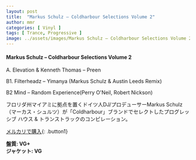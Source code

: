 ```yaml
---
layout: post
title:  "Markus Schulz – Coldharbour Selections Volume 2"
author: mmr
categories: [ Vinyl ]
tags: [ Trance, Progressive ]
image: ../assets/images/Markus Schulz – Coldharbour Selections Volume 2.jpg
---
```


#### Markus Schulz – Coldharbour Selections Volume 2

A. Elevation & Kenneth Thomas – Preen

B1. Filterheadz – Yimanya (Markus Schulz & Austin Leeds Remix)

B2  Mind – Random Experience(Perry O'Neil, Robert Nickson)

フロリダ州マイアミに拠点を置くドイツ人DJ/プロデューサーMarkus Schulz（マーカス・シュルツ）が「Coldharbour」ブランドでセレクトしたプログレッシブ ハウス & トランストラックのコンピレーション。



[メルカリで購入](https://jp.mercari.com/item/m54053728481){: .button1}

<div class="mt-4 mb-4 d-flex align-items-center">
<strong class="mr-1">盤質: VG+</strong>
</div>
<div class="mt-4 mb-4 d-flex align-items-center">
<strong class="mr-1">ジャケット: VG</strong>
</div>
